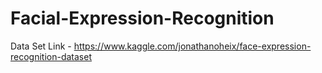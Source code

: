# Facial-Expression-Recognition


Data Set Link - https://www.kaggle.com/jonathanoheix/face-expression-recognition-dataset
